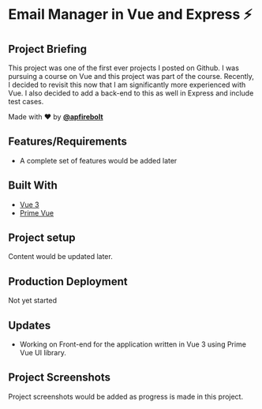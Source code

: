 # Email Manager in Vue and Express ⚡️

## Project Briefing

This project was one of the first ever projects I posted on Github. I was pursuing a course on Vue and this project was part of the course. Recently, I decided to revisit this now that I am significantly more experienced with Vue. I also decided to add a back-end to this as well in Express and include test cases.

Made with ❤️ by **[@apfirebolt](https://github.com/Apfirebolt/)**
## Features/Requirements

- A complete set of features would be added later

## Built With

* [Vue 3](https://v3.vuejs.org/)
* [Prime Vue](https://www.primefaces.org/primevue/)

## Project setup

Content would be updated later.

## Production Deployment

Not yet started

## Updates

- Working on Front-end for the application written in Vue 3 using Prime Vue UI library.

## Project Screenshots

Project screenshots would be added as progress is made in this project.
